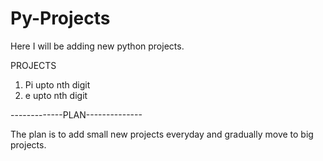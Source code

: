 # Py-Projects
Here I will be adding new python projects.

PROJECTS

1. Pi upto nth digit
2. e upto nth digit







-------------PLAN--------------

The plan is to add small new projects everyday and gradually move to big projects.
